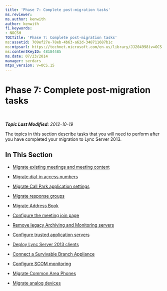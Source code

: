 ```yaml
---
title: 'Phase 7: Complete post-migration tasks'
ms.reviewer: 
ms.author: kenwith
author: kenwith
f1.keywords:
- NOCSH
TOCTitle: 'Phase 7: Complete post-migration tasks'
ms:assetid: 709ef27e-78eb-4b63-a62d-348711687b1c
ms:mtpsurl: https://technet.microsoft.com/en-us/library/JJ204998(v=OCS.15)
ms:contentKeyID: 48184485
ms.date: 07/23/2014
manager: serdars
mtps_version: v=OCS.15
---
```


<div data-xmlns="http://www.w3.org/1999/xhtml">

<div class="topic" data-xmlns="http://www.w3.org/1999/xhtml" data-msxsl="urn:schemas-microsoft-com:xslt" data-cs="http://msdn.microsoft.com/">

<div data-asp="https://msdn2.microsoft.com/asp">

# Phase 7: Complete post-migration tasks

</div>

<div id="mainSection">

<div id="mainBody">

<span> </span>

_**Topic Last Modified:** 2012-10-19_

The topics in this section describe tasks that you will need to perform after you have completed your migration to Lync Server 2013.

<div>

## In This Section

  - [Migrate existing meetings and meeting content](migrate-existing-meetings-and-meeting-content.md)

  - [Migrate dial-in access numbers](migrate-dial-in-access-numbers.md)

  - [Migrate Call Park application settings](migrate-call-park-application-settings.md)

  - [Migrate response groups](migrate-response-groups.md)

  - [Migrate Address Book](migrate-address-book.md)

  - [Configure the meeting join page](configure-the-meeting-join-page.md)

  - [Remove legacy Archiving and Monitoring servers](remove-legacy-archiving-and-monitoring-servers.md)

  - [Configure trusted application servers](configure-trusted-application-servers.md)

  - [Deploy Lync Server 2013 clients](deploy-lync-server-2013-clients.md)

  - [Connect a Survivable Branch Appliance](connect-a-survivable-branch-appliance.md)

  - [Configure SCOM monitoring](configure-scom-monitoring.md)

  - [Migrate Common Area Phones](migrate-common-area-phones.md)

  - [Migrate analog devices](migrate-analog-devices.md)

</div>

</div>

<span> </span>

</div>

</div>

</div>

